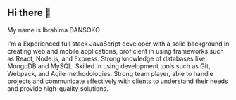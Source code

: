 ## Hi there 👋

My name is Ibrahima DANSOKO

I'm a Experienced full stack JavaScript developer with a solid background in creating web and mobile applications, 
proficient in using frameworks such as React, Node.js, and Express. 
Strong knowledge of databases like MongoDB and MySQL. Skilled in using development tools such as Git, 
Webpack, and Agile methodologies. Strong team player, 
able to handle projects and communicate effectively with clients to understand their needs and provide high-quality solutions.

<!--

**Here are some ideas to get you started:**

🙋‍♀️ A short introduction - what is your organization all about?
🌈 Contribution guidelines - how can the community get involved?
👩‍💻 Useful resources - where can the community find your docs? Is there anything else the community should know?
🍿 Fun facts - what does your team eat for breakfast?
🧙 Remember, you can do mighty things with the power of [Markdown](https://docs.github.com/github/writing-on-github/getting-started-with-writing-and-formatting-on-github/basic-writing-and-formatting-syntax)
-->
